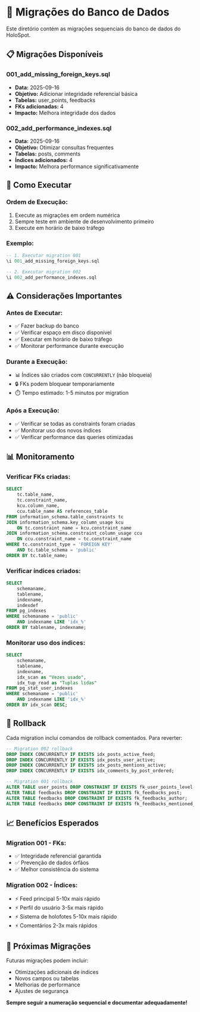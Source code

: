 # 🔄 Migrações do Banco de Dados

Este diretório contém as migrações sequenciais do banco de dados do HoloSpot.

## 📋 **Migrações Disponíveis**

### **001_add_missing_foreign_keys.sql**
- **Data:** 2025-09-16
- **Objetivo:** Adicionar integridade referencial básica
- **Tabelas:** user_points, feedbacks
- **FKs adicionadas:** 4
- **Impacto:** Melhora integridade dos dados

### **002_add_performance_indexes.sql**
- **Data:** 2025-09-16
- **Objetivo:** Otimizar consultas frequentes
- **Tabelas:** posts, comments
- **Índices adicionados:** 4
- **Impacto:** Melhora performance significativamente

## 🚀 **Como Executar**

### **Ordem de Execução:**
1. Execute as migrações em ordem numérica
2. Sempre teste em ambiente de desenvolvimento primeiro
3. Execute em horário de baixo tráfego

### **Exemplo:**
```sql
-- 1. Executar migration 001
\i 001_add_missing_foreign_keys.sql

-- 2. Executar migration 002  
\i 002_add_performance_indexes.sql
```

## ⚠️ **Considerações Importantes**

### **Antes de Executar:**
- ✅ Fazer backup do banco
- ✅ Verificar espaço em disco disponível
- ✅ Executar em horário de baixo tráfego
- ✅ Monitorar performance durante execução

### **Durante a Execução:**
- 📊 Índices são criados com `CONCURRENTLY` (não bloqueia)
- 🔒 FKs podem bloquear temporariamente
- ⏱️ Tempo estimado: 1-5 minutos por migration

### **Após a Execução:**
- ✅ Verificar se todas as constraints foram criadas
- ✅ Monitorar uso dos novos índices
- ✅ Verificar performance das queries otimizadas

## 📊 **Monitoramento**

### **Verificar FKs criadas:**
```sql
SELECT 
    tc.table_name,
    tc.constraint_name,
    kcu.column_name,
    ccu.table_name AS references_table
FROM information_schema.table_constraints tc
JOIN information_schema.key_column_usage kcu 
    ON tc.constraint_name = kcu.constraint_name
JOIN information_schema.constraint_column_usage ccu 
    ON ccu.constraint_name = tc.constraint_name
WHERE tc.constraint_type = 'FOREIGN KEY' 
    AND tc.table_schema = 'public'
ORDER BY tc.table_name;
```

### **Verificar índices criados:**
```sql
SELECT 
    schemaname,
    tablename,
    indexname,
    indexdef
FROM pg_indexes 
WHERE schemaname = 'public' 
    AND indexname LIKE 'idx_%'
ORDER BY tablename, indexname;
```

### **Monitorar uso dos índices:**
```sql
SELECT 
    schemaname,
    tablename,
    indexname,
    idx_scan as "Vezes usado",
    idx_tup_read as "Tuplas lidas"
FROM pg_stat_user_indexes 
WHERE schemaname = 'public' 
    AND indexname LIKE 'idx_%'
ORDER BY idx_scan DESC;
```

## 🔄 **Rollback**

Cada migration inclui comandos de rollback comentados. Para reverter:

```sql
-- Migration 002 rollback
DROP INDEX CONCURRENTLY IF EXISTS idx_posts_active_feed;
DROP INDEX CONCURRENTLY IF EXISTS idx_posts_user_active;
DROP INDEX CONCURRENTLY IF EXISTS idx_posts_mentions_active;
DROP INDEX CONCURRENTLY IF EXISTS idx_comments_by_post_ordered;

-- Migration 001 rollback
ALTER TABLE user_points DROP CONSTRAINT IF EXISTS fk_user_points_level;
ALTER TABLE feedbacks DROP CONSTRAINT IF EXISTS fk_feedbacks_post;
ALTER TABLE feedbacks DROP CONSTRAINT IF EXISTS fk_feedbacks_author;
ALTER TABLE feedbacks DROP CONSTRAINT IF EXISTS fk_feedbacks_mentioned_user;
```

## 📈 **Benefícios Esperados**

### **Migration 001 - FKs:**
- ✅ Integridade referencial garantida
- ✅ Prevenção de dados órfãos
- ✅ Melhor consistência do sistema

### **Migration 002 - Índices:**
- ⚡ Feed principal 5-10x mais rápido
- ⚡ Perfil do usuário 3-5x mais rápido
- ⚡ Sistema de holofotes 5-10x mais rápido
- ⚡ Comentários 2-3x mais rápidos

## 🎯 **Próximas Migrações**

Futuras migrações podem incluir:
- Otimizações adicionais de índices
- Novos campos ou tabelas
- Melhorias de performance
- Ajustes de segurança

**Sempre seguir a numeração sequencial e documentar adequadamente!**

